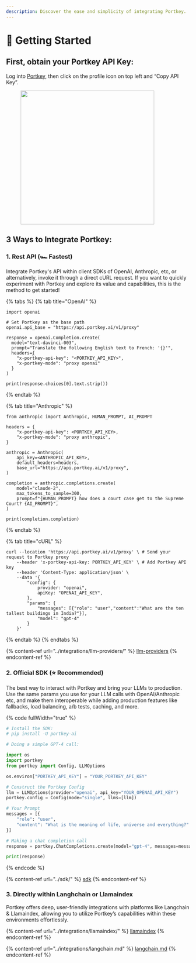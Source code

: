```yaml
---
description: Discover the ease and simplicity of integrating Portkey.
---
```


# 🚀 Getting Started

## First, obtain **your Portkey API Key:**

Log into [Portkey](https://app.portkey.ai/), then click on the profile icon on top left and “Copy API Key”.

<div align="left">

<figure><img src="../.gitbook/assets/portkey_api.gif" alt="" width="366"><figcaption></figcaption></figure>

</div>

## 3 Ways to Integrate Portkey:

### 1. **Rest API (🏎️ Fastest)**

Integrate Portkey's API within client SDKs of OpenAI, Anthropic, etc, or alternatively, invoke it through a direct cURL request. If you want to quickly experiment with Portkey and explore its value and capabilities, this is the method to get started!

{% tabs %}
{% tab title="OpenAI" %}
<pre><code>import openai

# Set Portkey as the base path
openai.api_base = "https://api.portkey.ai/v1/proxy"

response = openai.Completion.create(
  model="text-davinci-003",
  prompt="Translate the following English text to French: '{}'",
  headers=<a data-footnote-ref href="#user-content-fn-1">{</a>
    "x-portkey-api-key": "&#x3C;PORTKEY_API_KEY>",
    "x-portkey-mode": "proxy openai"
  }
)

print(response.choices[0].text.strip())
</code></pre>
{% endtab %}

{% tab title="Anthropic" %}
```
from anthropic import Anthropic, HUMAN_PROMPT, AI_PROMPT

headers = {
    "x-portkey-api-key": <PORTKEY_API_KEY>,
    "x-portkey-mode": "proxy anthropic",
}

anthropic = Anthropic(
    api_key=<ANTHROPIC_API_KEY>,
    default_headers=headers,
    base_url="https://api.portkey.ai/v1/proxy",
)

completion = anthropic.completions.create(
    model="claude-2",
    max_tokens_to_sample=300,
    prompt=f"{HUMAN_PROMPT} how does a court case get to the Supreme Court? {AI_PROMPT}",
)

print(completion.completion)
```
{% endtab %}

{% tab title="cURL" %}
```
curl --location 'https://api.portkey.ai/v1/proxy' \ # Send your request to Portkey proxy
    --header 'x-portkey-api-key: PORTKEY_API_KEY' \ # Add Portkey API key
    --header 'Content-Type: application/json' \
    --data '{ 
        "config": { 
            provider: "openai",
            apiKey: "OPENAI_API_KEY",
        },
        "params": {
            "messages": [{"role": "user","content":"What are the ten tallest buildings in India?"}],
            "model": "gpt-4"
        }
    }'
```
{% endtab %}
{% endtabs %}

{% content-ref url="../integrations/llm-providers/" %}
[llm-providers](../integrations/llm-providers/)
{% endcontent-ref %}

### 2. Official **SDK (⭐️ Recommended)**

The best way to interact with Portkey and bring your LLMs to production. Use the same params you use for your LLM calls with OpenAI/Anthropic etc, and make them interoperable while adding production features like fallbacks, load balancing, a/b tests, caching, and more.

{% code fullWidth="true" %}
```python
# Install the SDK:
# pip install -U portkey-ai

# Doing a simple GPT-4 call:

import os
import portkey
from portkey import Config, LLMOptions

os.environ["PORTKEY_API_KEY"] = "YOUR_PORTKEY_API_KEY"

# Construct the Portkey Config
llm = LLMOptions(provider="openai", api_key="YOUR_OPENAI_API_KEY")
portkey.config = Config(mode="single", llms=[llm])

# Your Prompt
messages = [{
    "role": "user", 
    "content": "What is the meaning of life, universe and everything?"
}]

# Making a chat completion call
response = portkey.ChatCompletions.create(model="gpt-4", messages=messages)

print(response)
```
{% endcode %}

{% content-ref url="../sdk/" %}
[sdk](../sdk/)
{% endcontent-ref %}

### 3. Directly within Langhchain or Llamaindex

Portkey offers deep, user-friendly integrations with platforms like Langchain & Llamaindex, allowing you to utilize Portkey’s capabilities within these environments effortlessly.

{% content-ref url="../integrations/llamaindex/" %}
[llamaindex](../integrations/llamaindex/)
{% endcontent-ref %}

{% content-ref url="../integrations/langchain.md" %}
[langchain.md](../integrations/langchain.md)
{% endcontent-ref %}

[^1]: 
